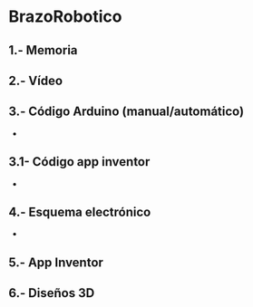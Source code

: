 # BrazoRobotico

## 1.- Memoria
## 2.- Vídeo 
## 3.- Código Arduino (manual/automático)
-
## 3.1- Código app inventor
-
## 4.- Esquema electrónico
-
## 5.- App Inventor
## 6.- Diseños 3D
